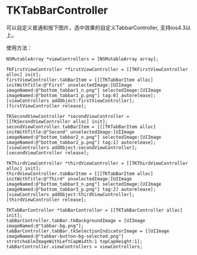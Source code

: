 TKTabBarController
==================

可以自定义普通和按下图片，选中效果的自定义TabbarController, 支持ios4.3以上。

使用方法：
    
    NSMutableArray *viewControllers = [NSMutableArray array];
    
    TKFirstViewController *firstViewController = [[TKFirstViewController alloc] init];
    firstViewController.tabBarItem = [[[TKTabBarItem alloc] initWithTitle:@"First" unselectedImage:[UIImage imageNamed:@"bottom_tabbar1_n.png"] selectedImage:[UIImage imageNamed:@"bottom_tabbar1_p.png"] tag:0] autorelease];
    [viewControllers addObject:firstViewController];
    [firstViewController release];
    
    TKSecondViewController *secondViewController = [[TKSecondViewController alloc] init];
    secondViewController.tabBarItem = [[[TKTabBarItem alloc] initWithTitle:@"Second" unselectedImage:[UIImage imageNamed:@"bottom_tabbar2_n.png"] selectedImage:[UIImage imageNamed:@"bottom_tabbar2_p.png"] tag:1] autorelease];
    [viewControllers addObject:secondViewController];
    [secondViewController release];
    
    TKThirdViewController *thirdViewController = [[TKThirdViewController alloc] init];
    thirdViewController.tabBarItem = [[[TKTabBarItem alloc] initWithTitle:@"Third" unselectedImage:[UIImage imageNamed:@"bottom_tabbar3_n.png"] selectedImage:[UIImage imageNamed:@"bottom_tabbar3_p.png"] tag:2] autorelease];
    [viewControllers addObject:thirdViewController];
    [thirdViewController release];
    
    TKTabBarController *tabBarController = [[TKTabBarController alloc] init];
    tabBarController.tabBar.tkBackgroundImage = [UIImage imageNamed:@"tabbar-bg.png"];
    tabBarController.tabBar.tkSelectionIndicatorImage = [[UIImage imageNamed:@"tabbar-button-bg-selected.png"] stretchableImageWithLeftCapWidth:1 topCapHeight:1];
    tabBarController.viewControllers = viewControllers;
